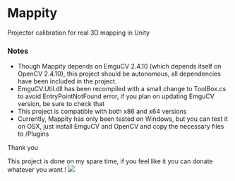 Mappity
=======

Projector calibration for real 3D mapping in Unity

### Notes
- Though Mappity depends on EmguCV 2.4.10 (which depends itself on OpenCV 2.4.10), this project should be autonomous, all dependencies have been included in the project.
- EmguCV.Util.dll has been recompiled with a small change to ToolBox.cs to avoid EntryPointNotFound error, if you plan on updating EmguCV version, be sure to check that
- This project is compatible with both x86 and x64 versions
- Currently, Mappity has only been tested on Windows, but you can test it on OSX, just install EmguCV and OpenCV and copy the necessary files to /Plugins

Thank you

This project is done on my spare time, if you feel like it you can donate whatever you want !
<a href="https://www.paypal.com/cgi-bin/webscr?cmd=_donations&business=bkuperberg%40hotmail%2ecom&lc=US&item_name=Ben%20Kuper&item_number=open_paypal_donate&currency_code=EUR&bn=PP%2dDonationsBF%3abtn_donate_LG%2egif%3aNonHosted"><img src="https://www.paypalobjects.com/en_US/i/btn/btn_donate_LG.gif" /></a>

